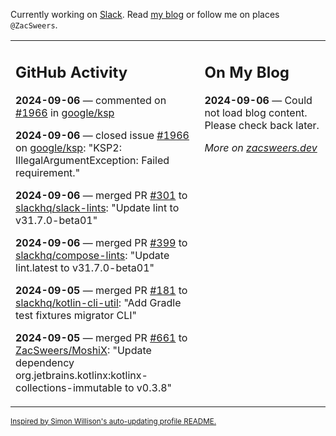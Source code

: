 Currently working on [Slack](https://slack.com/). Read [my blog](https://zacsweers.dev/) or follow me on places `@ZacSweers`.

<table><tr><td valign="top" width="60%">

## GitHub Activity
<!-- githubActivity starts -->
**2024-09-06** — commented on [#1966](https://github.com/google/ksp/issues/1966#issuecomment-2334628050) in [google/ksp](https://github.com/google/ksp)

**2024-09-06** — closed issue [#1966](https://github.com/google/ksp/issues/1966) on [google/ksp](https://github.com/google/ksp): "KSP2: IllegalArgumentException: Failed requirement."

**2024-09-06** — merged PR [#301](https://github.com/slackhq/slack-lints/pull/301) to [slackhq/slack-lints](https://github.com/slackhq/slack-lints): "Update lint to v31.7.0-beta01"

**2024-09-06** — merged PR [#399](https://github.com/slackhq/compose-lints/pull/399) to [slackhq/compose-lints](https://github.com/slackhq/compose-lints): "Update lint.latest to v31.7.0-beta01"

**2024-09-05** — merged PR [#181](https://github.com/slackhq/kotlin-cli-util/pull/181) to [slackhq/kotlin-cli-util](https://github.com/slackhq/kotlin-cli-util): "Add Gradle test fixtures migrator CLI"

**2024-09-05** — merged PR [#661](https://github.com/ZacSweers/MoshiX/pull/661) to [ZacSweers/MoshiX](https://github.com/ZacSweers/MoshiX): "Update dependency org.jetbrains.kotlinx:kotlinx-collections-immutable to v0.3.8"
<!-- githubActivity ends -->
</td><td valign="top" width="40%">

## On My Blog
<!-- blog starts -->
**2024-09-06** — Could not load blog content. Please check back later.
<!-- blog ends -->
_More on [zacsweers.dev](https://zacsweers.dev/)_
</td></tr></table>

<sub><a href="https://simonwillison.net/2020/Jul/10/self-updating-profile-readme/">Inspired by Simon Willison's auto-updating profile README.</a></sub>